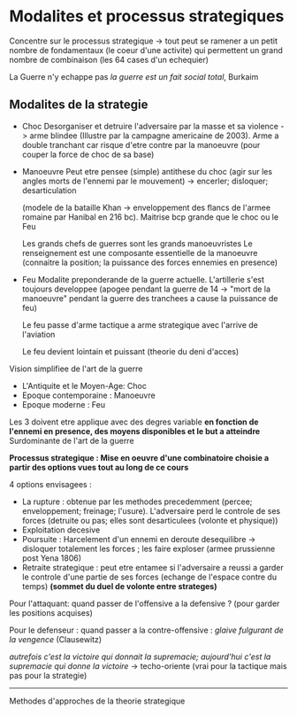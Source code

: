 # Modalites et processus strategiques

Concentre sur le processus strategique -> tout peut se ramener a un petit nombre de fondamentaux (le coeur d'une activite) qui permettent un grand nombre de combinaison (les 64 cases d'un echequier)

La Guerre n'y echappe pas *la guerre est un fait social total*, Burkaim

## Modalites de la strategie 
- Choc
  Desorganiser et detruire l'adversaire par la masse et sa violence -> arme blindee (Illustre par la campagne americaine de 2003). Arme a double tranchant car risque d'etre contre par la manoeuvre (pour couper la force de choc de sa base)
- Manoeuvre
  Peut etre pensee (simple) antithese du choc (agir sur les angles morts de l'ennemi par le mouvement) -> encerler; disloquer; desarticulation 

  (modele de la bataille Khan -> enveloppement des flancs de l'armee romaine par Hanibal en 216 bc). Maitrise bcp grande que le choc ou le Feu

  Les grands chefs de guerres sont les grands manoeuvristes
  Le renseignement est une composante essentielle de la manoeuvre (connaitre la position; la puissance des forces ennemies en presence)
- Feu
  Modalite preponderande de la guerre actuelle. L'artillerie s'est toujours developpee (apogee pendant la guerre de 14 -> "mort de la manoeuvre" pendant la guerre des tranchees a cause la puissance de feu)
  
  Le feu passe d'arme tactique a arme strategique avec l'arrive de l'aviation
  
  Le feu devient lointain et puissant (theorie du deni d'acces)

Vision simplifiee de l'art de la guerre 
  * L'Antiquite et le Moyen-Age: Choc
  * Epoque contemporaine : Manoeuvre
  * Epoque moderne : Feu

Les 3 doivent etre applique avec des degres variable **en fonction de l'ennemi en presence, des moyens disponibles et le but a atteindre**
Surdominante de l'art de la guerre

**Processus strategique : Mise en oeuvre d'une combinatoire choisie a partir des options vues tout au long de ce cours**

4 options envisagees :
  - La rupture : obtenue par les methodes precedemment (percee; enveloppement; freinage; l'usure). L'adversaire perd le controle de ses forces (detruite ou pas; elles sont desarticulees (volonte et physique))
  - Exploitation decesive 
  - Poursuite : Harcelement d'un ennemi en deroute desequilibre -> disloquer totalement les forces ; les faire exploser (armee prussienne post Yena 1806)
  - Retraite strategique : peut etre entamee si l'adversaire a reussi a garder le controle d'une partie de ses forces (echange de l'espace contre du temps)
  **(sommet du duel de volonte entre strateges)**
  
  Pour l'attaquant: quand passer de l'offensive a la defensive ? (pour garder les positions acquises)
  
  Pour le defenseur : quand passer a la contre-offensive : *glaive fulgurant de la vengence* (Clausewitz)
  
  *autrefois c'est la victoire qui donnait la supremacie; aujourd'hui c'est la supremacie qui donne la victoire* -> techo-oriente (vrai pour la tactique mais pas pour la strategie)

  ---
  Methodes d'approches de la theorie strategique 

